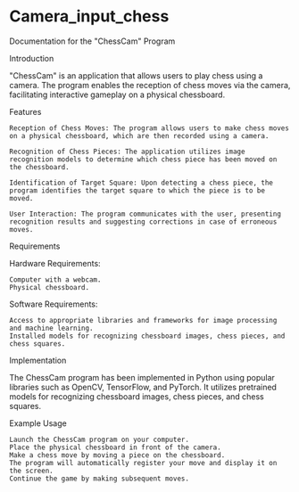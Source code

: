 # Camera_input_chess

Documentation for the "ChessCam" Program

Introduction

"ChessCam" is an application that allows users to play chess using a camera. The program enables the reception of chess moves via the camera, facilitating interactive gameplay on a physical chessboard.

Features

    Reception of Chess Moves: The program allows users to make chess moves on a physical chessboard, which are then recorded using a camera.

    Recognition of Chess Pieces: The application utilizes image recognition models to determine which chess piece has been moved on the chessboard.

    Identification of Target Square: Upon detecting a chess piece, the program identifies the target square to which the piece is to be moved.

    User Interaction: The program communicates with the user, presenting recognition results and suggesting corrections in case of erroneous moves.

Requirements

Hardware Requirements:

    Computer with a webcam.
    Physical chessboard.

Software Requirements:

    Access to appropriate libraries and frameworks for image processing and machine learning.
    Installed models for recognizing chessboard images, chess pieces, and chess squares.

Implementation

The ChessCam program has been implemented in Python using popular libraries such as OpenCV, TensorFlow, and PyTorch. It utilizes pretrained models for recognizing chessboard images, chess pieces, and chess squares.

Example Usage

    Launch the ChessCam program on your computer.
    Place the physical chessboard in front of the camera.
    Make a chess move by moving a piece on the chessboard.
    The program will automatically register your move and display it on the screen.
    Continue the game by making subsequent moves.
